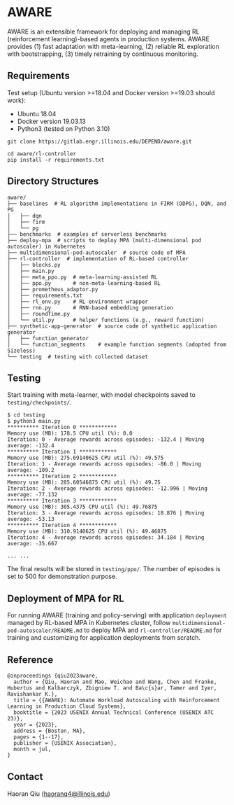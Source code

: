 # AWARE

AWARE is an extensible framework for deploying and managing RL (reinforcement learning)-based agents in production systems.
AWARE provides (1) fast adaptation with meta-learning, (2) reliable RL exploration with bootstrapping, (3) timely retraining by continuous monitoring.

## Requirements

Test setup (Ubuntu version >=18.04 and Docker version >=19.03 should work):
- Ubuntu 18.04
- Docker version 19.03.13
- Python3 (tested on Python 3.10)

```
git clone https://gitlab.engr.illinois.edu/DEPEND/aware.git

cd aware/rl-controller
pip install -r requirements.txt
```

## Directory Structures

```shell
aware/
├── baselines  # RL algorithm implementations in FIRM (DDPG), DQN, and PG
│   ├── dqn
│   ├── firm
│   └── pg
├── benchmarks  # examples of serverless benchmarks
├── deploy-mpa  # scripts to deploy MPA (multi-dimensional pod autoscaler) in Kubernetes
├── multidimensional-pod-autoscaler  # source code of MPA
├── rl-controller  # implementation of RL-based controller
│   ├── blocks.py
│   ├── main.py
│   ├── meta_ppo.py  # meta-learning-assisted RL
│   ├── ppo.py       # non-meta-learning-based RL
│   ├── prometheus_adaptor.py
│   ├── requirements.txt
│   ├── rl_env.py    # RL environment wrapper
│   ├── rnn.py       # RNN-based embedding generation
│   ├── roundTime.py
│   └── util.py      # helper functions (e.g., reward function)
├── synthetic-app-generator  # source code of synthetic application generator
│   ├── function_generator
│   └── function_segments    # example function segments (adopted from Sizeless)
└── testing  # testing with collected dataset
```

## Testing

Start training with meta-learner, with model checkpoints saved to `testing/checkpoints/`.

```
$ cd testing
$ python3 main.py
********** Iteration 0 ************
Memory use (MB): 178.5 CPU util (%): 0.0
Iteration: 0 - Average rewards across episodes: -132.4 | Moving average: -132.4
********** Iteration 1 ************
Memory use (MB): 275.69140625 CPU util (%): 49.575
Iteration: 1 - Average rewards across episodes: -86.0 | Moving average: -109.2
********** Iteration 2 ************
Memory use (MB): 285.60546875 CPU util (%): 49.75
Iteration: 2 - Average rewards across episodes: -12.996 | Moving average: -77.132
********** Iteration 3 ************
Memory use (MB): 305.4375 CPU util (%): 49.76875
Iteration: 3 - Average rewards across episodes: 18.876 | Moving average: -53.13
********** Iteration 4 ************
Memory use (MB): 310.9140625 CPU util (%): 49.46875
Iteration: 4 - Average rewards across episodes: 34.184 | Moving average: -35.667

... ...
```

The final results will be stored in `testing/ppo/`.
The number of episodes is set to 500 for demonstration purpose.

## Deployment of MPA for RL

For running AWARE (training and policy-serving) with application `deployment` managed by RL-based MPA in Kubernetes cluster, follow `multidimensional-pod-autoscaler/README.md` to deploy MPA and `rl-controller/README.md` for training and customizing for application deployments from scratch.

## Reference

```
@inproceedings {qiu2023aware,
  author = {Qiu, Haoran and Mao, Weichao and Wang, Chen and Franke, Hubertus and Kalbarczyk, Zbigniew T. and Ba\c{s}ar, Tamer and Iyer, Ravishankar K.},
  title = {{AWARE}: Automate Workload Autoscaling with Reinforcement Learning in Production Cloud Systems},
  booktitle = {2023 USENIX Annual Technical Conference (USENIX ATC 23)},
  year = {2023},
  address = {Boston, MA},
  pages = {1--17},
  publisher = {USENIX Association},
  month = jul,
}
```

## Contact

Haoran Qiu (haoranq4@illinois.edu)
